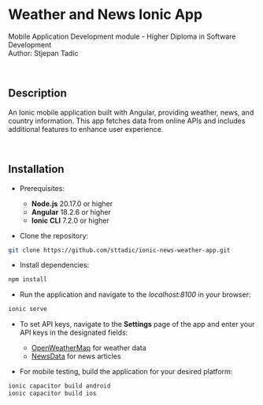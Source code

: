 # Weather and News Ionic App
Mobile Application Development module - Higher Diploma in Software Development <br>
Author: Stjepan Tadic

<br>

## Description
An Ionic mobile application built with Angular, providing weather, news, and country information. This app fetches data from online APIs and includes additional features to enhance user experience.

<br>

## Installation
- Prerequisites: 
  - **Node.js** 20.17.0 or higher
  - **Angular** 18.2.6 or higher
  - **Ionic CLI** 7.2.0 or higher

- Clone the repository:
```bash
git clone https://github.com/sttadic/ionic-news-weather-app.git
```

- Install dependencies:
```bash
npm install
```

- Run the application and navigate to the *localhost:8100* in your browser:
```bash
ionic serve
```

- To set API keys, navigate to the **Settings** page of the app and enter your API keys in the designated fields:
  - [OpenWeatherMap](https://openweathermap.org/api) for weather data
  - [NewsData](https://newsdata.io) for news articles

- For mobile testing, build the application for your desired platform:
```bash
ionic capacitor build android
ionic capacitor build ios
```